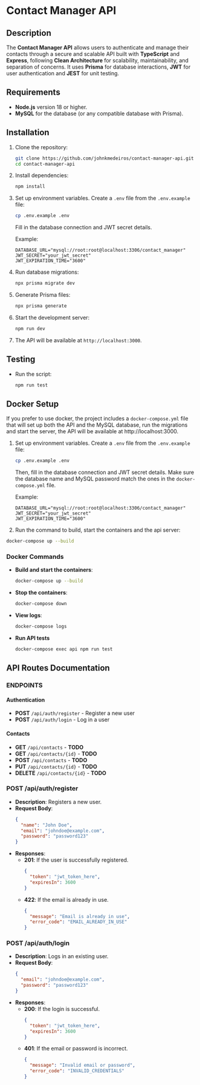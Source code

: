 # Contact Manager API

## Description
The **Contact Manager API** allows users to authenticate and manage their contacts through a secure and scalable API  built with **TypeScript** and **Express**, following **Clean Architecture** for scalability, maintainability, and separation of concerns. It uses **Prisma** for database interactions, **JWT** for user authentication and **JEST** for unit testing.

## Requirements
- **Node.js** version 18 or higher.
- **MySQL** for the database (or any compatible database with Prisma).

## Installation 

1. Clone the repository:
   ```bash
   git clone https://github.com/johnkmedeiros/contact-manager-api.git
   cd contact-manager-api
   ```

2. Install dependencies:
   ```bash
   npm install
   ```

3. Set up environment variables. Create a `.env` file from the `.env.example` file:
   ```bash
   cp .env.example .env
   ```

   Fill in the database connection and JWT secret details.

   Example:
   ```
   DATABASE_URL="mysql://root:root@localhost:3306/contact_manager"
   JWT_SECRET="your_jwt_secret"
   JWT_EXPIRATION_TIME="3600"
   ```

4. Run database migrations:
   ```bash
   npx prisma migrate dev
   ```

5. Generate Prisma files:
   ```bash
   npx prisma generate
   ```

6. Start the development server:
   ```bash
   npm run dev
   ```

7. The API will be available at `http://localhost:3000`.

## Testing

- Run the script:
   ```bash
   npm run test
   ```
   
## Docker Setup

If you prefer to use docker, the project includes a `docker-compose.yml` file that will set up both the API and the MySQL database, run the migrations and start the server, the API will be available at http://localhost:3000.

1. Set up environment variables. Create a `.env` file from the `.env.example` file:
   ```bash
   cp .env.example .env
   ```

   Then, fill in the database connection and JWT secret details. Make sure the database name and MySQL password match the ones in the `docker-compose.yml` file.

   Example:
   ```
   DATABASE_URL="mysql://root:root@localhost:3306/contact_manager"
   JWT_SECRET="your_jwt_secret"
   JWT_EXPIRATION_TIME="3600"
   ```

  2. Run the command to build, start the containers and the api server:
   ```bash
   docker-compose up --build
   ```


### Docker Commands

- **Build and start the containers**:
  ```bash
  docker-compose up --build
  ```

- **Stop the containers**:
  ```bash
  docker-compose down
  ```

- **View logs**:
  ```bash
  docker-compose logs
  ```

- **Run API tests**
  ```bash
  docker-compose exec api npm run test
  ```

## API Routes Documentation

### **ENDPOINTS**

#### Authentication

- **POST** `/api/auth/register` - Register a new user
- **POST** `/api/auth/login` - Log in a user

#### Contacts

- **GET** `/api/contacts` - **TODO**
- **GET** `/api/contacts/{id}` - **TODO**
- **POST** `/api/contacts` - **TODO**
- **PUT** `/api/contacts/{id}` - **TODO**
- **DELETE** `/api/contacts/{id}` - **TODO**

### **POST /api/auth/register**

- **Description**: Registers a new user.
- **Request Body**:
  ```json
  {
    "name": "John Doe",
    "email": "johndoe@example.com",
    "password": "password123"
  }
  ```
- **Responses**:
  - **201**: If the user is successfully registered.
    ```json
    {
      "token": "jwt_token_here",
      "expiresIn": 3600
    }
    ```
  - **422**: If the email is already in use.
    ```json
    {
      "message": "Email is already in use",
      "error_code": "EMAIL_ALREADY_IN_USE"
    }
    ```

### **POST /api/auth/login**

- **Description**: Logs in an existing user.
- **Request Body**:
  ```json
  {
    "email": "johndoe@example.com",
    "password": "password123"
  }
  ```
- **Responses**:
  - **200**: If the login is successful.
    ```json
    {
      "token": "jwt_token_here",
      "expiresIn": 3600
    }
    ```
  - **401**: If the email or password is incorrect.
    ```json
    {
      "message": "Invalid email or password",
      "error_code": "INVALID_CREDENTIALS"
    }
    ```